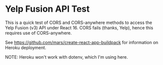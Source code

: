 # Yelp Fusion API Test

This is a quick test of CORS and CORS-anywhere methods to access the Yelp Fusion (v3) API under React 16. CORS fails (thanks, Yelp), hence this requires use of CORS-anywhere.

See https://github.com/mars/create-react-app-buildpack for information on Heroku deployment. 

NOTE: Heroku won't work with dotenv, which I'm using here.
